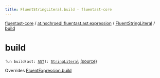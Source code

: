 ```yaml
---
title: FluentStringLiteral.build - fluentast-core
---
```


[fluentast-core](../../index.html) / [at.hschroedl.fluentast.ast.expression](../index.html) / [FluentStringLiteral](index.html) / [build](.)

# build

`fun build(ast: `[`AST`](https://help.eclipse.org/neon/topic/org.eclipse.jdt.doc.isv/reference/api/org/eclipse/jdt/core/dom/AST.html)`): `[`StringLiteral`](https://help.eclipse.org/neon/topic/org.eclipse.jdt.doc.isv/reference/api/org/eclipse/jdt/core/dom/StringLiteral.html) [(source)](http://github.com/hschroedl/fluentast/tree/master/core/at.hschroedl.fluentast/ast/expression/StringLiteral.kt#L7)

Overrides [FluentExpression.build](../-fluent-expression/build.html)

